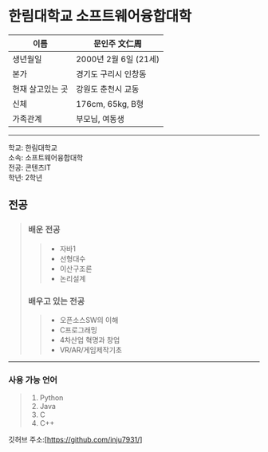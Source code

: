 
# 한림대학교 소프트웨어융합대학



|이름|문인주 文仁周|
|----|----|
|생년월일|2000년 2월 6일 (21세)|
|본가| 경기도 구리시 인창동|
|현재 살고있는 곳|강원도 춘천시 교동|
|신체|176cm, 65kg, B형|
|가족관계|부모님, 여동생|  

----------------------

학교: 한림대학교  
소속: 소프트웨어융합대학  
전공: 콘텐츠IT  
학년: 2학년


##  전공
>### 배운 전공
>>* 자바1   
>>* 선형대수  
>>* 이산구조론  
>>* 논리설계  
>### 배우고 있는 전공
>>* 오픈소스SW의 이해
>>* C프로그래밍  
>>* 4차산업 혁명과 창업
>>* VR/AR/게임제작기초

-------------

### 사용 가능 언어
>1. Python
>2. Java
>3. C
>4. C++

깃허브 주소:[https://github.com/inju7931/]  




